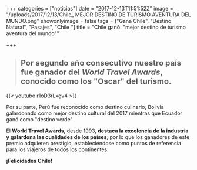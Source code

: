 +++
categories = ["noticias"]
date = "2017-12-13T11:51:52Z"
image = "/uploads/2017/12/13/Chile_ MEJOR DESTINO DE TURISMO AVENTURA DEL MUNDO.png"
showonlyimage = false
tags = ["Gana Chile", "Destino Natural", "Pasajes", "Chile "]
title = "Chile ganó: \"mejor destino de turismo aventura del mundo\""

+++
> ## **Por segundo año consecutivo nuestro país fue ganador del _World Travel Awards_, conocido como los "Oscar" del turismo.**

{{< youtube r1oD3rLxgv4 >}}

Por su parte, Perú fue reconocido como destino culinario, Bolivia galardonado como mejor destino cultural del 2017 mientras que Ecuador ganó como "destino verde"

El **World Travel Awards**, desde 1993, **destaca la excelencia de la industria y galardona las cualidades de los países**; por lo que los ganadores de este premio adquieren prestigio, estableciéndose como puntos de referencia para los viajeros de todos los continentes.

**¡Felicidades Chile!**